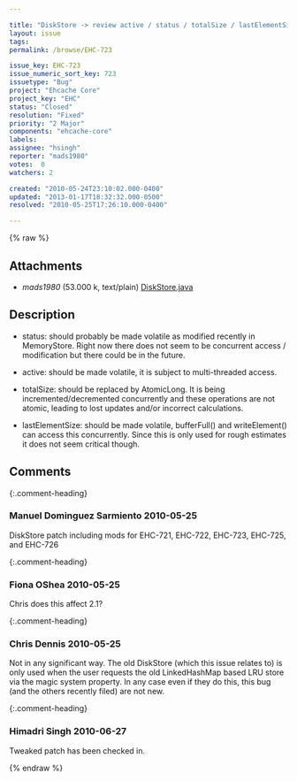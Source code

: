 ```yaml
---

title: "DiskStore -> review active / status / totalSize / lastElementSize multi-threaded field usage"
layout: issue
tags: 
permalink: /browse/EHC-723

issue_key: EHC-723
issue_numeric_sort_key: 723
issuetype: "Bug"
project: "Ehcache Core"
project_key: "EHC"
status: "Closed"
resolution: "Fixed"
priority: "2 Major"
components: "ehcache-core"
labels: 
assignee: "hsingh"
reporter: "mads1980"
votes:  0
watchers: 2

created: "2010-05-24T23:10:02.000-0400"
updated: "2013-01-17T18:32:32.000-0500"
resolved: "2010-05-25T17:26:10.000-0400"

---
```




{% raw %}


## Attachments
  
* <em>mads1980</em> (53.000 k, text/plain) [DiskStore.java](/attachments/EHC/EHC-723/DiskStore.java)
  



## Description

<div markdown="1" class="description">

- status: should probably be made volatile as modified recently in MemoryStore. Right now there does not seem to be concurrent access / modification but there could be in the future.

- active: should be made volatile, it is subject to multi-threaded access.

- totalSize: should be replaced by AtomicLong. It is being incremented/decremented concurrently and these operations are not atomic, leading to lost updates and/or incorrect calculations.

- lastElementSize: should be made volatile, bufferFull() and writeElement() can access this concurrently. Since this is only used for rough estimates it does not seem critical though.

</div>

## Comments


{:.comment-heading}
### **Manuel Dominguez Sarmiento** <span class="date">2010-05-25</span>

<div markdown="1" class="comment">

DiskStore patch including mods for EHC-721, EHC-722, EHC-723, EHC-725, and EHC-726

</div>


{:.comment-heading}
### **Fiona OShea** <span class="date">2010-05-25</span>

<div markdown="1" class="comment">

Chris does this affect 2.1?

</div>


{:.comment-heading}
### **Chris Dennis** <span class="date">2010-05-25</span>

<div markdown="1" class="comment">

Not in any significant way.  The old DiskStore (which this issue relates to) is only used when the user requests the old LinkedHashMap based LRU store via the magic system property.  In any case even if they do this, this bug (and the others recently filed) are not new.

</div>


{:.comment-heading}
### **Himadri Singh** <span class="date">2010-06-27</span>

<div markdown="1" class="comment">

Tweaked patch has been checked in.

</div>



{% endraw %}
